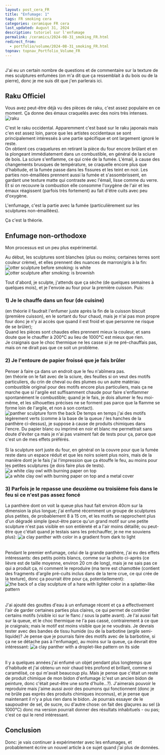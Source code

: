 ```yaml
---
layout: post_cera_FR
title: "Enfumage: 1"
tags: FR smoking cera
categories: ceramique FR cera
last_updated: August 31, 2024
description: tutoriel sur l'enfumage
permalink: /ceramics/2024-08-31_smoking_FR.html
redirect_from:
  - portfolio/volume/2024-08-31_smoking_FR.html
topnav: topnav_Portfolio_Volume_FR
---
```

\
J'ai eu un certain nombre de questions et de commentaire sur la texture de mes sculptures enfumées (on m'a dit que ça ressemblait à du bois ou de la pierre), donc je me suis dit que j'en parlerais ici.

## Raku Officiel
Vous avez peut-être déjà vu des pièces de raku, c'est assez populaire en ce moment. Ça donne des émaux craquelés avec des noirs très intenses.
![raku](https://upload.wikimedia.org/wikipedia/commons/e/e7/Raku_gestookte_bal.jpg)

C'est le raku occidental. Apparemment c'est basé sur le raku japonais mais c'en est assez loin, parce que les artistes occidentaux se sont principalement intéressés à une partie spécifique et ont largement ignoré le reste.\
On obtient ces craquelures en retirant la pièce du four encore brûlant et en la plongeant immédiatement dans un combustible, en général de la sciure de bois. La sciure s'enflamme, ce qui crée de la fumée. L'émail, à cause des changements brusques de température, se craquelle encore plus que d'habitude, et la fumée passe dans les fissures et les teint en noir. Les parties non-émaillées prennent aussi la fumée et s'assombrissent, en gardant une texture matte qui contraste avec l'émail, lisse comme du verre.\
Et si on recouvre la combustion elle consomme l'oxygène de l'air et les émaux réagissent (parfois très fortement) au fait d'être cuits avec peu d'oxygène.

L'enfumage, c'est la partie avec la fumée (particulièrement sur les sculptures non-émaillées).

Ça c'est la théorie.

## Enfumage non-orthodoxe

Mon processus est un peu plus expérimental.

Au début, les sculptures sont blanches (plus ou moins; certaines terres sont couleur crème), et elles prennent des nuances de marron/gris à la fin:
![otter sculpture before smoking: is white](https://64.media.tumblr.com/7fe424b8c1292c74ce6be4c923c2be6f/ec58cdc37ec5c8ba-9b/s1280x1920/d521811fb3781b4ffdf97924ca500886c2c42c28.jpg)
![otter sculpture after smoking: is brownish](https://i.postimg.cc/sDqWpdrC/DEFAULT-AVA2827-0-jpg-wm7419cfd9-5fa2-43e7-9781-b5983acf8614.jpg)

Tout d'abord, je sculpte, j'attends que ça sèche (de quelques semaines à quelques mois), et je l'envoie au four pour la première cuisson. Puis:

### 1) Je le chauffe dans un four (de cuisine)
(en théorie il faudrait l'enfumer juste après la fin de la cuisson biscuit (première cuisson), en le sortant du four chaud, mais je n'ai pas mon propre four donc je n'y ai accès que quand il est froid et que personne ne risque de se brûler);\
Quand les pièces sont chaudes elles prennent mieux la couleur, et sans doute que le chauffer à 200°C au lieu de 1000°C est mieux que rien.\
Je craignais que le choc thermique ne les casse si je ne pré-chauffais pas, mais on ne dirait pas que ce soit un problème.

### 2) Je l'entoure de papier froissé que je fais brûler
Penser à faire ça dans un endroit que le feu n'abîmera pas.\
(en théorie on le fait avec de la sciure, des feuilles si on veut des motifs particuliers, du crin de cheval ou des plumes ou un autre matériau combustible original pour des motifs encore plus particuliers, mais ça ne marche que si l'argile est suffisamment chaude pour faire s'enflammer spontanément le combustible; quand je le fais, je dois allumer le feu moi-même, et les silhouettes précises ne se forment pas parce que la flamme se forme loin de l'argile, et non à son contact).  
![panther sculpture form the back](https://i.postimg.cc/28wJ6GRW/DEFAULT-AVA2605-0-jpg-wm650212d3-0f65-4048-8638-bb2167cc7a44.jpg)
De temps en temps j'ai des motifs légèrement verts (comme à la base de la queue / les hanches de la panthère ci-dessus), je suppose à cause de produits chimiques dans l'encre. Du papier blanc ou imprimé en noir et blanc me permettrait sans doute d'éviter ça mais je n'ai pas vraiment fait de tests pour ça, parce que c'est un de mes effets préférés.\
\
Si la sculpture sort juste du four, en général on la couvre pour que la fumée reste dans un espace réduit et que les noirs soient plus noirs, mais de la manière dont je le fais j'ai l'impression que ça étouffe le feu, au moins pour les petites sculptures (je dois faire plus de tests).
![a white clay owl with burning paper on top](https://64.media.tumblr.com/7ec26c6194770133fb05fd2a59c15f14/2319444fff97d2db-9c/s1280x1920/ec905fda62f2b1f4e51b34982476177291a93f52.jpg)
![a white clay owl with burning paper on top and a metal cover](https://64.media.tumblr.com/e271d2643c5c4f1f305e91c5bfa44f7f/2319444fff97d2db-3e/s1280x1920/7cb2369b93fd10559ae2f0859f8109ade603067c.jpg)


### 3) Parfois je le repasse une deuxième ou troisième fois dans le feu si ce n'est pas assez foncé

La panthère dont on voit la queue plus haut fait environ 40cm sur la dimension la plus longue; j'ai enfumé récemment un groupe de sculptures plus petites, de probablement 8 à 15 cm, et les motifs se rapprochent plus d'un dégradé simple (peut-être parce qu'un grand motif sur une petite sculpture n'est pas visible en son entièreté et a l'air moins détaillé; ou peut-être que c'était quand je testais sans les préchauffer, je ne me souviens plus):
![a clay panther with color in a gradient from dark to light](https://i.postimg.cc/sDBy8Sgq/DEFAULTIMG-0714-wmcb3866a0-eea7-41f4-aa00-83ef1438260f.jpg)\
\
\
Pendant le premier enfumage, celui de la grande panthère, j'ai eu des effets intéressants: des petits points blancs, comme sur la photo ci-après (ce lièvre est de taille moyenne, environ 20 cm de long), mais je ne sais pas ce qui a produit ça, ni comment le reproduire (ma terre est chamottée (contient des fragments d'argile pré-cuits inclus dans de la terre crue, ce qui crée de la texture), donc ça pourrait être pour ça, potentiellement):
![the back of a clay sculpture of a hare with lighter color in a splatter-like pattern](https://i.postimg.cc/7ZRKGQB5/DEFAULT-AVA2670-0-jpg-wmffcb548a-8dca-4043-9a52-8ce83235bac0.jpg)\
\
\
J'ai ajouté des gouttes d'eau à un enfumage récent et ça a effectivement l'air de garder certaines parties plus claires, ce qui permet de contrôler certains motifs (visible ici sur le flanc / sous la patte avant). Je l'ai aussi fait sur la queue, et le choc thermique ne l'a pas cassé, contrairement à ce que je craignais; mais le motif est moins visible que je ne voudrais. Je devrais tester avec des bandes de tissu humide (ou de la barbotine (argile semi-liquide)? Je pense que je pourrais faire des motifs avec de la barbotine, si ça ne se détache pas à l'enfumage), au moins sur la queue, ça devrait être intéressant:
![a clay panther with a droplet-like pattern on its side](https://i.postimg.cc/7YDDZt8B/DEFAULTIMG-0725-wmd7e6df2d-4293-4040-b734-6bf5cf53d2d1.jpg)\
\
\
Il y a quelques années j'ai enfumé un objet pendant plus longtemps que d'habitude et j'ai obtenu un noir chaud très profond et brillant, comme si caramélisé, ce qui m'avait beaucoup plu. Mais je pense que c'était un reste de produit chimique de mon bidon d'enfumage (c'est un ancien bidon de peinture, donc c'était peut-être une sorte d'huile...?). J'aimerais pouvoir le reproduire mais j'aime aussi avoir des poumons qui fonctionnent (donc je ne brûle pas exprès des produits chimiques inconnus), et je pense que maintenant il n'y a plus rien dans le bidon. Je pourrais essayer de le saupoudrer de sel, de sucre, ou d'autre chose: on fait des glaçures au sel (à 1000°C) donc ma version pourrait donner des résultats inhabituels - ou pas; c'est ce qui le rend intéressant.


## Conclusion
Donc: je vais continuer à expérimenter avec les enfumages, et probablement écrire un nouvel article à ce sujet quand j'ai plus de données.
